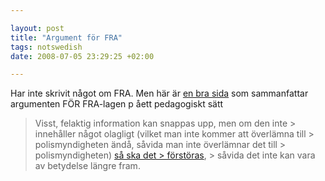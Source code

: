 ```yaml
--- 

layout: post
title: "Argument för FRA" 
tags: notswedish
date: 2008-07-05 23:29:25 +02:00 

---
```


Har inte skrivit något om FRA. Men här är [en bra sida](http://alliansfrittsverige.blogspot.com/2008/07/juli-4-2008-analys-av_04.html) som sammanfattar argumenten FÖR FRA-lagen p åett pedagogiskt sätt

> Visst, felaktig information kan snappas upp, men om den inte > innehåller något olagligt (vilket man inte kommer att överlämna till > polismyndigheten ändå, såvida man inte överlämnar det till > polismyndigheten) [så ska det > förstöras](http://www.riksdagen.se/Webbnav/index.aspx?nid=101&bet=2007/08:130&guid=%7B7DAE6F4A-B21B-4750-B273-659FBBA24D2C%7D), > såvida det inte kan vara av betydelse längre fram. 
